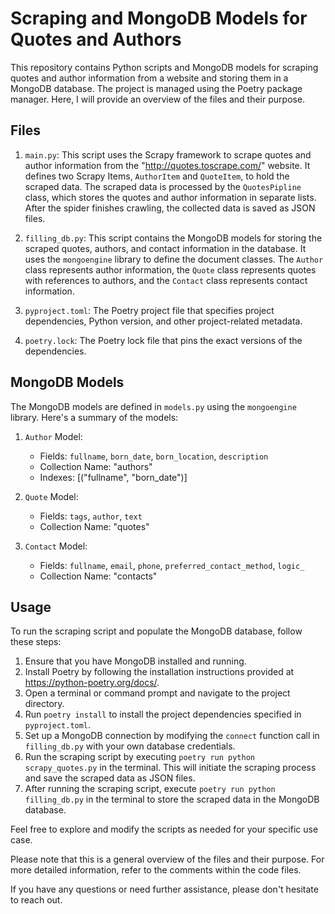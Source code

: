 # Scraping and MongoDB Models for Quotes and Authors

This repository contains Python scripts and MongoDB models for scraping quotes and author information from a website and storing them in a MongoDB database. The project is managed using the Poetry package manager. Here, I will provide an overview of the files and their purpose.

## Files

1. `main.py`: This script uses the Scrapy framework to scrape quotes and author information from the "http://quotes.toscrape.com/" website. It defines two Scrapy Items, `AuthorItem` and `QuoteItem`, to hold the scraped data. The scraped data is processed by the `QuotesPipline` class, which stores the quotes and author information in separate lists. After the spider finishes crawling, the collected data is saved as JSON files.

2. `filling_db.py`: This script contains the MongoDB models for storing the scraped quotes, authors, and contact information in the database. It uses the `mongoengine` library to define the document classes. The `Author` class represents author information, the `Quote` class represents quotes with references to authors, and the `Contact` class represents contact information.

3. `pyproject.toml`: The Poetry project file that specifies project dependencies, Python version, and other project-related metadata.

4. `poetry.lock`: The Poetry lock file that pins the exact versions of the dependencies.

## MongoDB Models

The MongoDB models are defined in `models.py` using the `mongoengine` library. Here's a summary of the models:

1. `Author` Model:
   - Fields: `fullname`, `born_date`, `born_location`, `description`
   - Collection Name: "authors"
   - Indexes: [("fullname", "born_date")]

2. `Quote` Model:
   - Fields: `tags`, `author`, `text`
   - Collection Name: "quotes"

3. `Contact` Model:
   - Fields: `fullname`, `email`, `phone`, `preferred_contact_method`, `logic_`
   - Collection Name: "contacts"

## Usage

To run the scraping script and populate the MongoDB database, follow these steps:

1. Ensure that you have MongoDB installed and running.
2. Install Poetry by following the installation instructions provided at https://python-poetry.org/docs/.
3. Open a terminal or command prompt and navigate to the project directory.
4. Run `poetry install` to install the project dependencies specified in `pyproject.toml`.
5. Set up a MongoDB connection by modifying the `connect` function call in `filling_db.py` with your own database credentials.
6. Run the scraping script by executing `poetry run python scrapy_quotes.py` in the terminal. This will initiate the scraping process and save the scraped data as JSON files.
7. After running the scraping script, execute `poetry run python filling_db.py` in the terminal to store the scraped data in the MongoDB database.

Feel free to explore and modify the scripts as needed for your specific use case.

Please note that this is a general overview of the files and their purpose. For more detailed information, refer to the comments within the code files.

If you have any questions or need further assistance, please don't hesitate to reach out.
